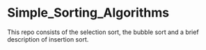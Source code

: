 # Simple_Sorting_Algorithms
This repo consists of the selection sort, the bubble sort and a brief description of insertion sort. 
